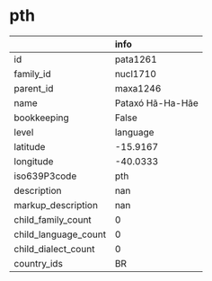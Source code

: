 # pth
|                      | info             |
|:---------------------|:-----------------|
| id                   | pata1261         |
| family_id            | nucl1710         |
| parent_id            | maxa1246         |
| name                 | Pataxó Hã-Ha-Hãe |
| bookkeeping          | False            |
| level                | language         |
| latitude             | -15.9167         |
| longitude            | -40.0333         |
| iso639P3code         | pth              |
| description          | nan              |
| markup_description   | nan              |
| child_family_count   | 0                |
| child_language_count | 0                |
| child_dialect_count  | 0                |
| country_ids          | BR               |